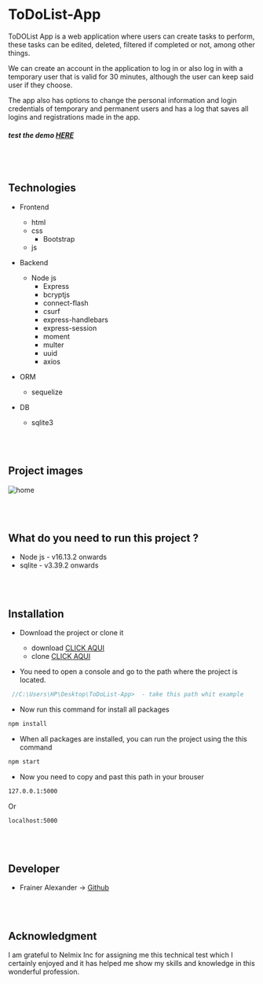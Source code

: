 # ToDoList-App

ToDOList App is a web application where users can create tasks to perform, these tasks can be edited, deleted, filtered if completed or not, among other things.

We can create an account in the application to log in or also log in with a temporary user that is valid for 30 minutes, although the user can keep said user if they choose.

The app also has options to change the personal information and login credentials of temporary and permanent users and has a log that saves all logins and registrations made in the app.

##### test the demo [HERE]( "HERE")
<br><br>
## Technologies 

- Frontend
	- html
  - css
    - Bootstrap
  - js


- Backend
	- Node js
      - Express
      - bcryptjs
      - connect-flash
      - csurf
      - express-handlebars
      - express-session
      - moment
      - multer
      - uuid
      - axios

- ORM
  - sequelize
  
- DB
  - sqlite3
  
 <br><br>
 ## Project images
 
 <img src="https://i.postimg.cc/XJmP383G/Home.png" alt="home">
 

<br><br>
## What do you need to run this project ?

- Node js - v16.13.2 onwards
- sqlite - v3.39.2 onwards

<br><br>
## Installation

- Download the project or clone it
   - download [CLICK AQUI](https://github.com/Fraineralex/ToDoList-App/archive/refs/heads/master.zip)
   - clone [CLICK AQUI](https://github.com/Fraineralex/ToDoList-App.git)

- You need to open a console and go to the path where the project is located.
```js
 //C:\Users\HP\Desktop\ToDoList-App>  - take this path whit example
```

- Now run this command for install all packages
```cmd
npm install 
```

- When all packages are installed, you can run the project using the this command 
```cmd
npm start
```

- Now you need to copy and past this path in your brouser 
```cmd
127.0.0.1:5000 
```
Or
```cmd
localhost:5000 
```
<br><br>
## Developer
- Frainer Alexander -> [Github](https://github.com/Fraineralex) 

<br><br>
## Acknowledgment

I am grateful to Nelmix Inc for assigning me this technical test which I certainly enjoyed and it has helped me show my skills and knowledge in this wonderful profession.






